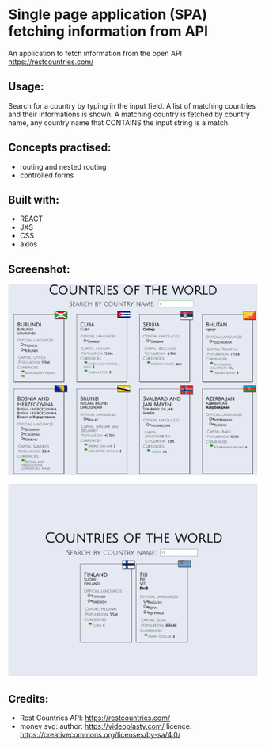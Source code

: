 # Single page application (SPA) fetching information from API

An application to fetch information from the open API https://restcountries.com/


## Usage:
Search for a country by typing in the input field. A list of matching countries and their informations is shown. A matching country is fetched by country name, any country name that CONTAINS the input string is a match.


## Concepts practised:
- routing and nested routing
- controlled forms

## Built with:
- REACT
- JXS
- CSS
- axios

## Screenshot:


![screenshot](screenshot.png?raw=true "Screenshot of the single page application")

![screenshot2](screenshot2.png?raw=true "Second screenshot of the single page application")

## Credits:
- Rest Countries API: https://restcountries.com/
- money svg: author: https://videoplasty.com/ licence: https://creativecommons.org/licenses/by-sa/4.0/
